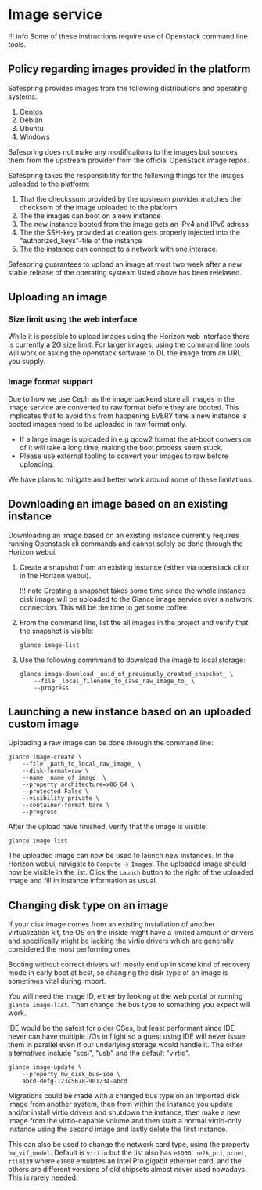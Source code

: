 # Image service

!!! info
    Some of these instructions require use of Openstack command line tools.
## Policy regarding images provided in the platform
Safespring provides images from the following distributions and operating systems:
1. Centos
2. Debian
3. Ubuntu
4. Windows

Safespring does not make any modifications to the images but sources them from the upstream provider from the official OpenStack image repos. 

Safespring takes the responsibility for the following things for the images uploaded to the platform:
1. That the checkssum provided by the upstream provider matches the checksom of the image uploaded to the platform
2. The the images can boot on a new instance
3. The new instance booted from the image gets an IPv4 and IPv6 adress
4. The the SSH-key provided at creation gets properly injected into the "authorized_keys"-file of the instance
5. The the instance can connect to a network with one interace.

Safespring guarantees to upload an image at most two week after a new stable release of the operating systeam listed above has been relelased.

## Uploading an image

### Size limit using the web interface

While it is possible to upload images using the Horizon web interface
there is currently a 2G size limit. For larger images, using the command
line tools will work or asking the openstack software to DL the image
from an URL you supply.

### Image format support

Due to how we use Ceph as the image backend store all images in the
image service are converted to raw format before they are booted. This
implicates that to avoid this from happening EVERY time a new instance
is booted images need to be uploaded in raw format only.

-   If a large image is uploaded in e.g qcow2 format the at-boot
    conversion of it will take a long time, making the boot process
    seem stuck.
-   Please use external tooling to convert your images to raw
    before uploading.

We have plans to mitigate and better work around some of these
limitations.

## Downloading an image based on an existing instance

Downloading an image based on an existing instance currently requires
running Openstack cli commands and cannot solely be done through the
Horizon webui.

1.  Create a snapshot from an existing instance (either via openstack
    cli or in the Horizon webui).

    !!! note
        Creating a snapshot takes some time since the whole instance disk image will be uploaded to the Glance image service over a network connection. This will be the time to get some coffee.

2.  From the command line, list the all images in the project and verify
    that the snapshot is visible:

        glance image-list

3.  Use the following commmand to download the image to local storage:
    ```
    glance image-download _uuid_of_previously_created_snapshot_ \
        --file _local_filename_to_save_raw_image_to_ \
        --progress
    ```

## Launching a new instance based on an uploaded custom image

Uploading a raw image can be done through the command line:

    glance image-create \
        --file _path_to_local_raw_image_ \
        --disk-format=raw \
        --name _name_of_image_ \
        --property architecture=x86_64 \
        --protected False \
        --visibility private \
        --container-format bare \
        --progress

After the upload have finished, verify that the image is visible:

    glance image list

The uploaded image can now be used to launch new instances. In the
Horizon webui, navigate to `Compute` -&gt; `Images`. The uploaded image
should now be visible in the list. Click the `Launch` button to the
right of the uploaded image and fill in instance information as usual.

## Changing disk type on an image

If your disk image comes from an existing installation of another
virtualization kit, the OS on the inside might have a limited amount
of drivers and specifically might be lacking the virtio drivers which
are generally considered the most performing ones.

Booting without correct drivers will mostly end up in some kind of
recovery mode in early boot at best, so changing the disk-type of an
image is sometimes vital during import.

You will need the image ID, either by looking at the web portal or
running ``glance image-list``. Then change the bus type to something
you expect will work.

IDE would be the safest for older OSes, but least performant since IDE
never can have multiple I/Os in flight so a guest using IDE will never
issue them in parallel even if our underlying storage would handle
it. The other alternatives include "scsi", "usb" and the default
"virtio".

    glance image-update \
        --property hw_disk_bus=ide \
        abcd-defg-12345678-901234-abcd

Migrations could be made with a changed bus type on an imported disk
image from another system, then from within the instance you update
and/or install virtio drivers and shutdown the instance, then make a
new image from the virtio-capable volume and then start a normal
virtio-only instance using the second image and lastly delete the
first instance.

This can also be used to change the network card type, using the
property `hw_vif_model`. Default is `virtio` but the list also has
`e1000`, `ne2k_pci`, `pcnet`, `rtl8139` where `e1000` emulates an Intel
Pro gigabit ethernet card, and the others are different versions of
old chipsets almost never used nowadays. This is rarely needed.
